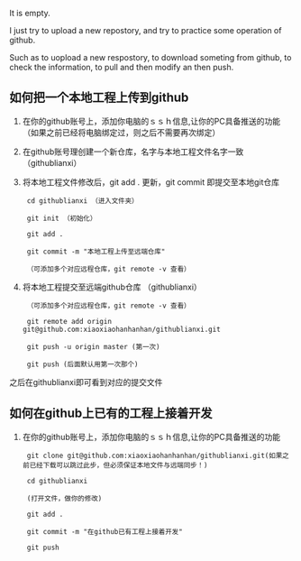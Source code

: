 It is empty.

I just try to upload a new repostory, and try to practice some operation of github.

Such as to uopload a new respostory, to download someting from github, to check the information, to pull and then modify an then push.  

## 如何把一个本地工程上传到github

1. 在你的github账号上，添加你电脑的ｓｓｈ信息,让你的PC具备推送的功能 （如果之前已经将电脑绑定过，则之后不需要再次绑定）

2. 在github账号理创建一个新仓库，名字与本地工程文件名字一致 （githublianxi）

3. 将本地工程文件修改后，git add . 更新，git commit 即提交至本地git仓库

		cd githublianxi （进入文件夹）

		git init （初始化）

		git add .

		git commit -m "本地工程上传至远端仓库"

		（可添加多个对应远程仓库，git remote -v 查看）

4. 将本地工程提交至远端github仓库 （githublianxi）

		（可添加多个对应远程仓库，git remote -v 查看）

		git remote add origin git@github.com:xiaoxiaohanhanhan/githublianxi.git

		git push -u origin master (第一次)

		git push (后面默认用第一次那个)

之后在githublianxi即可看到对应的提交文件

## 如何在github上已有的工程上接着开发
1. 在你的github账号上，添加你电脑的ｓｓｈ信息,让你的PC具备推送的功能

		git clone git@github.com:xiaoxiaohanhanhan/githublianxi.git(如果之前已经下载可以跳过此步，但必须保证本地文件与远端同步！)
		
		cd githublianxi 

		(打开文件，做你的修改)

		git add .

		git commit -m "在github已有工程上接着开发"

		git push				





